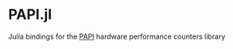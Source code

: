 # PAPI.jl

Julia bindings for the [PAPI](http://icl.cs.utk.edu/papi/index.html) hardware performance counters library

